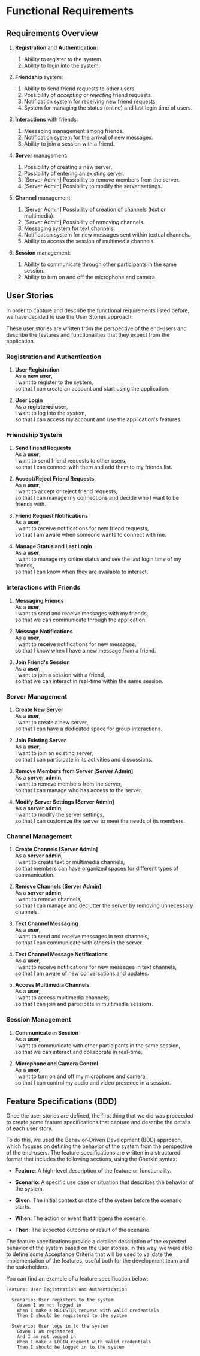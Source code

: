 # Functional Requirements

## Requirements Overview

1. **Registration** and **Authentication**:
    1. Ability to register to the system.
    2. Ability to login into the system.

2. **Friendship** system:
    1. Ability to send friend requests to other users.
    2. Possibility of *accepting* or *rejecting* friend requests.
    3. Notification system for receiving new friend requests.
    4. System for managing the status (online) and last login time of users.

3. **Interactions** with friends:
    1. Messaging management among friends.
    2. Notification system for the arrival of new messages.
    3. Ability to join a session with a friend.

4. **Server** management:
    1. Possibility of creating a new server.
    2. Possibility of entering an existing server.
    3. [Server Admin] Possibility to remove members from the server.
    4. [Server Admin] Possibility to modify the server settings.

5. **Channel** management:
    1. [Server Admin] Possibility of creation of channels (text or multimedia).
    2. [Server Admin] Possibility of removing channels.
    3. Messaging system for text channels.
    4. Notification system for new messages sent within textual channels.
    5. Ability to access the session of multimedia channels.

6. **Session** management:
    1. Ability to communicate through other participants in the same session.
    2. Ability to turn on and off the microphone and camera.

## User Stories
In order to capture and describe the functional requirements listed before, we have decided to use the User Stories approach.

These user stories are written from the perspective of the end-users and describe the features and functionalities that they expect from the application.

### Registration and Authentication

1. **User Registration**\
    As a **new user**,\
    I want to register to the system,\
    so that I can create an account and start using the application.

2. **User Login**\
    As a **registered user**,\
    I want to log into the system,\
    so that I can access my account and use the application's features.

### Friendship System

1. **Send Friend Requests**\
    As a **user**,\
    I want to send friend requests to other users,\
    so that I can connect with them and add them to my friends list.

2. **Accept/Reject Friend Requests**\
    As a **user**,\
    I want to accept or reject friend requests,\
    so that I can manage my connections and decide who I want to be friends with.

3. **Friend Request Notifications**\
    As a **user**,\
    I want to receive notifications for new friend requests,\
    so that I am aware when someone wants to connect with me.

4. **Manage Status and Last Login**\
    As a **user**,\
    I want to manage my online status and see the last login time of my friends,\
    so that I can know when they are available to interact.

### Interactions with Friends

1. **Messaging Friends**\
    As a **user**,\
    I want to send and receive messages with my friends,\
    so that we can communicate through the application.

2. **Message Notifications**\
    As a **user**,\
    I want to receive notifications for new messages,\
    so that I know when I have a new message from a friend.

3. **Join Friend's Session**\
    As a **user**,\
    I want to join a session with a friend,\
    so that we can interact in real-time within the same session.

### Server Management

1. **Create New Server**\
    As a **user**,\
    I want to create a new server,\
    so that I can have a dedicated space for group interactions.

2. **Join Existing Server**\
    As a **user**,\
    I want to join an existing server,\
    so that I can participate in its activities and discussions.

3. **Remove Members from Server [Server Admin]**\
    As a **server admin**,\
    I want to remove members from the server,\
    so that I can manage who has access to the server.

4. **Modify Server Settings [Server Admin]**\
    As a **server admin**,\
    I want to modify the server settings,\
    so that I can customize the server to meet the needs of its members.

### Channel Management

1. **Create Channels [Server Admin]**\
    As a **server admin**,\
    I want to create text or multimedia channels,\
    so that members can have organized spaces for different types of communication.

2. **Remove Channels [Server Admin]**\
    As a **server admin**,\
    I want to remove channels,\
    so that I can manage and declutter the server by removing unnecessary channels.

3. **Text Channel Messaging**\
    As a **user**,\
    I want to send and receive messages in text channels,\
    so that I can communicate with others in the server.

4. **Text Channel Message Notifications**\
    As a **user**,\
    I want to receive notifications for new messages in text channels,\
    so that I am aware of new conversations and updates.

5. **Access Multimedia Channels**\
    As a **user**,\
    I want to access multimedia channels,\
    so that I can join and participate in multimedia sessions.

### Session Management

1. **Communicate in Session**\
    As a **user**,\
    I want to communicate with other participants in the same session,\
    so that we can interact and collaborate in real-time.

2. **Microphone and Camera Control**\
    As a **user**,\
    I want to turn on and off my microphone and camera,\
    so that I can control my audio and video presence in a session.


## Feature Specifications (BDD)

Once the user stories are defined, the first thing that we did was proceeded to create some feature specifications that capture and describe the details of each user story. 

To do this, we used the Behavior-Driven Development (BDD) approach, which focuses on defining the behavior of the system from the perspective of the end-users. The feature specifications are written in a structured format that includes the following sections, using the Gherkin syntax:

- **Feature**: A high-level description of the feature or functionality.

- **Scenario**: A specific use case or situation that describes the behavior of the system.

- **Given**: The initial context or state of the system before the scenario starts.

- **When**: The action or event that triggers the scenario.

- **Then**: The expected outcome or result of the scenario.

The feature specifications provide a detailed description of the expected behavior of the system based on the user stories.
In this way, we were able to define some Acceptance Criteria that will be used to validate the implementation of the features, useful both for the development team and the stakeholders.

You can find an example of a feature specification below:

```gherkin
Feature: User Registration and Authentication

  Scenario: User registers to the system
    Given I am not logged in
    When I make a REGISTER request with valid credentials
    Then I should be registered to the system

  Scenario: User logs in to the system
    Given I am registered
    And I am not logged in
    When I make a LOGIN request with valid credentials
    Then I should be logged in to the system
```